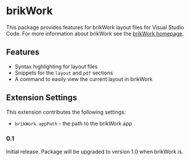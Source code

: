 # brikWork

This package provides features for brikWork layout files for Visual Studio Code. For more information about brikWork see the [brikWork homepage](https://codlark.itch.io/brikwork).

## Features

 - Syntax highlighting for layout files
 - Snippets for the `layout`  and `pdf` sections
 - A command to easily view the current layout in brikWork


## Extension Settings


This extension contributes the following settings:

 - `brikWork.appPath` - the path to the brikWork app


### 0.1

Initial release. Package will be upgraded to version 1.0 when brikWork is.

